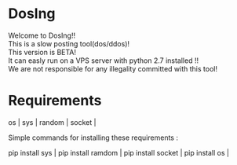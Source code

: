 # DosIng

Welcome to DosIng!!                                                  
This is a slow posting tool(dos/ddos)!                                         
This version is BETA!                                                
It can easly run on a VPS server with python 2.7 installed !!         
We are not responsible for any illegality committed with this tool!

# Requirements

os |
sys |
random |
socket |

Simple commands for installing these requirements :

pip install sys |
pip install ramdom |
pip install socket |
pip install os |
